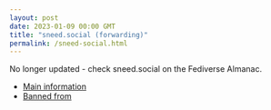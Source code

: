 ```yaml
---
layout: post
date: 2023-01-09 00:00 GMT
title: "sneed.social (forwarding)"
permalink: /sneed-social.html
---
```


No longer updated - check sneed.social on the Fediverse Almanac.

* [Main information](https://www.fediversealmanac.com/api/v1/instances/sneed.social)
* [Banned from](https://www.fediversealmanac.com/api/v1/instances/sneed.social/banned_from)

